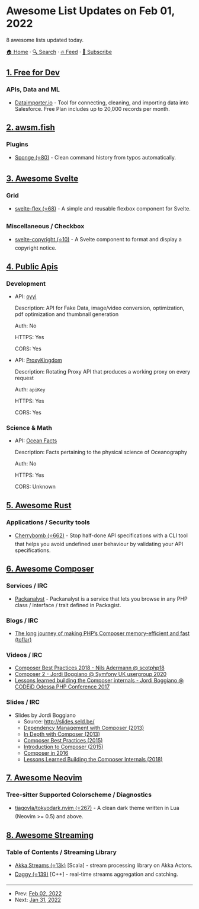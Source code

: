 # Awesome List Updates on Feb 01, 2022

8 awesome lists updated today.

[🏠 Home](/README.md) · [🔍 Search](https://www.trackawesomelist.com/search/) · [🔥 Feed](https://www.trackawesomelist.com/rss.xml) · [📮 Subscribe](https://trackawesomelist.us17.list-manage.com/subscribe?u=d2f0117aa829c83a63ec63c2f&id=36a103854c)



## [1. Free for Dev](/content/ripienaar/free-for-dev/README.md)

### APIs, Data and ML

*   [Dataimporter.io](https://www.dataimporter.io) - Tool for connecting, cleaning, and importing data into Salesforce. Free Plan includes up to 20,000 records per month.

## [2. awsm.fish](/content/jorgebucaran/awsm.fish/README.md)

### Plugins

*   [Sponge (⭐80)](https://github.com/andreiborisov/sponge) - Clean command history from typos automatically.

## [3. Awesome Svelte](/content/TheComputerM/awesome-svelte/README.md)

### Grid

*   [svelte-flex (⭐68)](https://github.com/himynameisdave/svelte-flex) - A simple and reusable flexbox component for Svelte.

### Miscellaneous / Checkbox

*   [svelte-copyright (⭐10)](https://github.com/himynameisdave/svelte-copyright) - A Svelte component to format and display a copyright notice.

## [4. Public Apis](/content/public-apis/public-apis/README.md)

### Development

- API: [oyyi](https://oyyi.xyz/docs/1.0)

  Description: API for Fake Data, image/video conversion, optimization, pdf optimization and thumbnail generation

  Auth: No

  HTTPS: Yes

  CORS: Yes


- API: [ProxyKingdom](https://proxykingdom.com)

  Description: Rotating Proxy API that produces a working proxy on every request

  Auth: `apiKey`

  HTTPS: Yes

  CORS: Yes



### Science & Math

- API: [Ocean Facts](https://oceanfacts.herokuapp.com/)

  Description: Facts pertaining to the physical science of Oceanography

  Auth: No

  HTTPS: Yes

  CORS: Unknown



## [5. Awesome Rust](/content/rust-unofficial/awesome-rust/README.md)

### Applications / Security tools

*   [Cherrybomb (⭐662)](https://github.com/blst-security/cherrybomb) - Stop half-done API specifications with a CLI tool that helps you avoid undefined user behaviour by validating your API specifications.

## [6. Awesome Composer](/content/jakoch/awesome-composer/README.md)

### Services / IRC

*   [Packanalyst](https://packanalyst.com/) - Packanalyst is a service that lets you browse in any PHP class / interface / trait defined in Packagist.

### Blogs / IRC

*   [The long journey of making PHP’s Composer memory-efficient and fast (toflar)](https://medium.com/@yanick.witschi/the-long-journey-of-making-phps-composer-memory-efficient-and-fast-63d12944aaa8)

### Videos / IRC

*   [Composer Best Practices 2018 - Nils Adermann @ scotphp18](https://www.youtube.com/watch?v=eQkFjMfyqFY)
*   [Composer 2 - Jordi Boggiano @ Symfony UK usergroup 2020](https://www.youtube.com/watch?v=BAgwWhRo82w)
*   [Lessons learned building the Composer internals - Jordi Boggiano @ CODEiD Odessa PHP Conference 2017](https://www.youtube.com/watch?v=pjvbn6TBZqM)

### Slides / IRC

*   Slides by Jordi Boggiano
    *   Source: <http://slides.seld.be/>
    *   [Dependency Management with Composer (2013)](http://slides.seld.be/?file=2013-10-04+Dependency+Management+with+Composer.html)
    *   [In Depth with Composer (2013)](http://slides.seld.be/?file=2013-10-05+In-Depth+with+Composer.html)
    *   [Composer Best Practices (2015)](http://slides.seld.be/?file=2015-07-25+Composer+Best+Practices.html)
    *   [Introduction to Composer (2015)](http://slides.seld.be/?file=2015-06-30+Introduction+to+Composer.html)
    *   [Composer in 2016](http://slides.seld.be/?file=2016-07-22+Composer+in+2016.html)
    *   [Lessons Learned Building the Composer Internals (2018)](http://slides.seld.be/?file=2018-04-20+Lessons+Learned+Building+the+Composer+Internals.html)

## [7. Awesome Neovim](/content/rockerBOO/awesome-neovim/README.md)

### Tree-sitter Supported Colorscheme / Diagnostics

*   [tiagovla/tokyodark.nvim (⭐267)](https://github.com/tiagovla/tokyodark.nvim) - A clean dark theme written in Lua (Neovim >= 0.5) and above.

## [8. Awesome Streaming](/content/manuzhang/awesome-streaming/README.md)

### Table of Contents / Streaming Library

*   [Akka Streams (⭐13k)](https://github.com/akka/akka) \[Scala] - stream processing library on Akka Actors.
*   [Daggy (⭐139)](https://github.com/synacker/daggy) \[C++] - real-time streams aggregation and catching.

---

- Prev: [Feb 02, 2022](/content/2022/02/02/README.md)
- Next: [Jan 31, 2022](/content/2022/01/31/README.md)